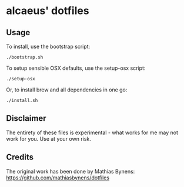 # alcaeus' dotfiles

## Usage

To install, use the bootstrap script:

    ./bootstrap.sh

To setup sensible OSX defaults, use the setup-osx script:

    ./setup-osx

Or, to install brew and all dependencies in one go:

    ./install.sh

## Disclaimer

The entirety of these files is experimental - what works for me may not work for you. Use at your own risk.

## Credits

The original work has been done by Mathias Bynens: https://github.com/mathiasbynens/dotfiles
